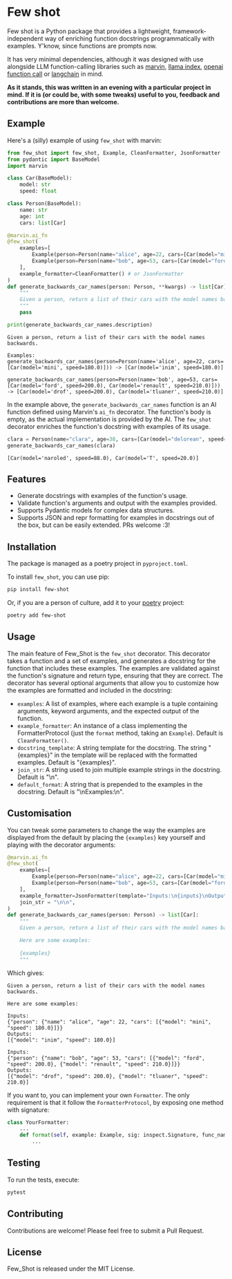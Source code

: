 # Few shot

Few shot is a Python package that provides a lightweight, framework-independent way of enriching function docstrings programmatically with examples. Y'know, since functions are prompts now.

It has very minimal dependencies, although it was designed with use alongside LLM function-calling libraries such as [marvin](https://www.askmarvin.ai/), [llama index](https://github.com/jerryjliu/llama_index), [openai function call](https://github.com/jxnl/openai_function_call) or [langchain](https://github.com/langchain-ai/langchain) in mind.

**As it stands, this was written in an evening with a particular project in mind. If it is (or could be, with some tweaks) useful to you, feedback and contributions are more than welcome.**

## Example

Here's a (silly) example of using `few_shot` with marvin:

```python
from few_shot import few_shot, Example, CleanFormatter, JsonFormatter
from pydantic import BaseModel
import marvin

class Car(BaseModel):
    model: str
    speed: float

class Person(BaseModel):
    name: str
    age: int
    cars: list[Car]

@marvin.ai_fn
@few_shot(
    examples=[
        Example(person=Person(name="alice", age=22, cars=[Car(model="mini", speed = 180)]), output=[Car(model='inim', speed=180.0)]),
        Example(person=Person(name="bob", age=53, cars=[Car(model="ford", speed=200), Car(model="renault", speed=210)]), output=[Car(model='drof', speed=200.0), Car(model='tluaner', speed=210.0)]),
    ],
    example_formatter=CleanFormatter() # or JsonFormatter
)
def generate_backwards_car_names(person: Person, **kwargs) -> list[Car]:
    """
    Given a person, return a list of their cars with the model names backwards.
    """
    pass

print(generate_backwards_car_names.description)
```

    Given a person, return a list of their cars with the model names backwards.

    Examples:
    generate_backwards_car_names(person=Person(name='alice', age=22, cars=[Car(model='mini', speed=180.0)])) -> [Car(model='inim', speed=180.0)]

    generate_backwards_car_names(person=Person(name='bob', age=53, cars=[Car(model='ford', speed=200.0), Car(model='renault', speed=210.0)])) -> [Car(model='drof', speed=200.0), Car(model='tluaner', speed=210.0)]


In the example above, the `generate_backwards_car_names` function is an AI function defined using Marvin's `ai_fn` decorator. The function's body is empty, as the actual implementation is provided by the AI. The `few_shot` decorator enriches the function's docstring with examples of its usage.

```python
clara = Person(name="clara", age=38, cars=[Car(model="delorean", speed=88.), Car(model="T", speed=20.)])
generate_backwards_car_names(clara)
```
    [Car(model='naroled', speed=88.0), Car(model='T', speed=20.0)]

## Features

- Generate docstrings with examples of the function's usage.
- Validate function's arguments and output with the examples provided.
- Supports Pydantic models for complex data structures.
- Supports JSON and repr formatting for examples in docstrings out of the box, but can be easily extended. PRs welcome :3!

## Installation

The package is managed as a poetry project in `pyproject.toml`.

To install `few_shot`, you can use pip:

```sh
pip install few-shot
```

Or, if you are a person of culture, add it to your [poetry](https://python-poetry.org/) project:

```sh
poetry add few-shot
```

## Usage

The main feature of Few_Shot is the `few_shot` decorator. This decorator takes a function and a set of examples, and generates a docstring for the function that includes these examples. The examples are validated against the function's signature and return type, ensuring that they are correct. The decorator has several optional arguments that allow you to customize how the examples are formatted and included in the docstring:

- `examples`: A list of examples, where each example is a tuple containing arguments, keyword arguments, and the expected output of the function.
- `example_formatter`: An instance of a class implementing the FormatterProtocol (just the `format` method, taking an `Example`). Default is `CleanFormatter()`.
- `docstring_template`: A string template for the docstring. The string "{examples}" in the template will be replaced with the formatted examples. Default is "{examples}".
- `join_str`: A string used to join multiple example strings in the docstring. Default is "\n".
- `default_format`: A string that is prepended to the examples in the docstring. Default is "\nExamples:\n".

## Customisation

You can tweak some parameters to change the way the examples are displayed from the default by placing the `{examples}` key yourself and playing with the decorator arguments:

```python
@marvin.ai_fn
@few_shot(
    examples=[
        Example(person=Person(name="alice", age=22, cars=[Car(model="mini", speed = 180)]), output=[Car(model='inim', speed=180.0)]),
        Example(person=Person(name="bob", age=53, cars=[Car(model="ford", speed=200), Car(model="renault", speed=210)]), output=[Car(model='drof', speed=200.0), Car(model='tluaner', speed=210.0)]),
    ],
    example_formatter=JsonFormatter(template="Inputs:\n{inputs}\nOutputs:\n{outputs}"),
    join_str = "\n\n",      
)
def generate_backwards_car_names(person: Person) -> list[Car]:
    """
    Given a person, return a list of their cars with the model names backwards.

    Here are some examples:
    
    {examples}
    """
```

Which gives:

    Given a person, return a list of their cars with the model names backwards.

    Here are some examples:

    Inputs:
    {"person": {"name": "alice", "age": 22, "cars": [{"model": "mini", "speed": 180.0}]}}
    Outputs:
    [{"model": "inim", "speed": 180.0}]

    Inputs:
    {"person": {"name": "bob", "age": 53, "cars": [{"model": "ford", "speed": 200.0}, {"model": "renault", "speed": 210.0}]}}
    Outputs:
    [{"model": "drof", "speed": 200.0}, {"model": "tluaner", "speed": 210.0}]

If you want to, you can implement your own `Formatter`. The only requirement is that it
follow the `FormatterProtocol`, by exposing one method with signature:

```python
class YourFormatter:
    ...
    def format(self, example: Example, sig: inspect.Signature, func_name: str) -> str:
        ...
```

## Testing

To run the tests, execute:

```bash
pytest
```

## Contributing

Contributions are welcome! Please feel free to submit a Pull Request.

## License

Few_Shot is released under the MIT License.